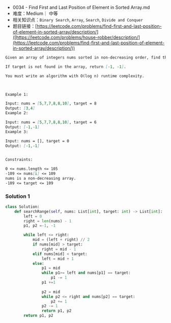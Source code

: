 
*  0034 - Find First and Last Position of Element in Sorted Array.md
* 难度：Medium｜ 中等
* 相关知识点：`Binary Search`, `Array`, `Search`,  `Divide and Conquer`
* 题目链接：[https://leetcode.com/problems/find-first-and-last-position-of-element-in-sorted-array/description/]([https://leetcode.com/problems/house-robber/description/](https://leetcode.com/problems/find-first-and-last-position-of-element-in-sorted-array/description/))

```markdown
Given an array of integers nums sorted in non-decreasing order, find the starting and ending position of a given target value.

If target is not found in the array, return [-1, -1].

You must write an algorithm with O(log n) runtime complexity.

 

Example 1:

Input: nums = [5,7,7,8,8,10], target = 8
Output: [3,4]
Example 2:

Input: nums = [5,7,7,8,8,10], target = 6
Output: [-1,-1]
Example 3:

Input: nums = [], target = 0
Output: [-1,-1]
 

Constraints:

0 <= nums.length <= 105
-109 <= nums[i] <= 109
nums is a non-decreasing array.
-109 <= target <= 109

```



### Solution 1
```PYTHON
class Solution:
    def searchRange(self, nums: List[int], target: int) -> List[int]:
        left = 0
        right = len(nums) - 1
        p1, p2 =-1, -1

        while left <= right:
            mid = (left + right) // 2
            if nums[mid] > target:
                right = mid - 1
            elif nums[mid] < target:
                left = mid + 1
            else:
                p1 = mid
                while p1>= left and nums[p1] == target:
                    p1 -= 1
                p1 +=1
                
                p2 = mid
                while p2 <= right and nums[p2] == target:
                    p2 += 1
                p2 -= 1
                return p1, p2
        return p1, p2
```
